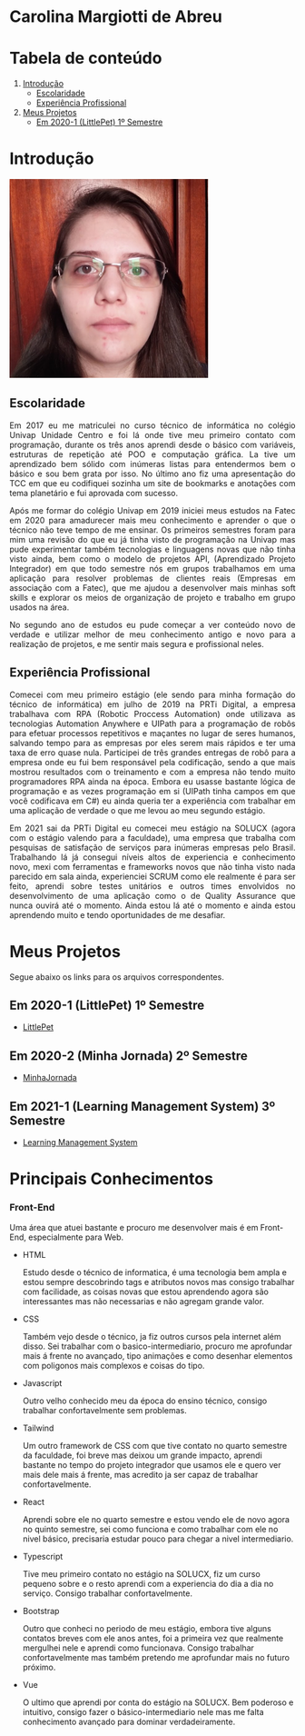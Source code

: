 # Carolina Margiotti de Abreu

# Tabela de conteúdo
1. [Introdução](#introdução)
    - [Escolaridade](#escolaridade)
    - [Experiência Profissional](#experiência-profissional)
2. [Meus Projetos](#meus-projetos)
    - [Em 2020-1 (LittlePet) 1º Semestre](#em-2020-1-littlepet-1º-semestre)

# Introdução
<img alt="foto minha" src="./imagens/eu.jpg" height="350">


## Escolaridade
<p align="justify">
Em 2017 eu me matriculei no curso técnico de informática no colégio Univap Unidade Centro e foi lá onde tive meu primeiro contato com programação, durante os três anos aprendi desde o básico com variáveis, estruturas de repetição até POO e computação gráfica. La tive um aprendizado bem sólido com inúmeras listas para entendermos bem o básico e sou bem grata por isso. No último ano fiz uma apresentação do TCC em que eu codifiquei sozinha um site de bookmarks e anotações com tema planetário e fui aprovada com sucesso.
</p>
<p align="justify">
Após me formar do colégio Univap em 2019 iniciei meus estudos na Fatec em 2020 para amadurecer mais meu conhecimento e aprender o que o técnico não teve tempo de me ensinar. Os primeiros semestres foram para mim uma revisão do que eu já tinha visto de programação na Univap mas pude experimentar também tecnologias e linguagens novas que não tinha visto ainda, bem como o modelo de projetos API, (Aprendizado Projeto Integrador) em que todo semestre nós em grupos trabalhamos em uma aplicação para resolver problemas de clientes reais (Empresas em associação com a Fatec), que me ajudou a desenvolver mais minhas soft skills e explorar os meios de organização de projeto e trabalho em grupo usados na área.
</p>
<p align="justify">
No segundo ano de estudos eu pude começar a ver conteúdo novo de verdade e utilizar melhor de meu conhecimento antigo e novo para a realização de projetos, e me sentir mais segura e profissional neles.
</p>

## Experiência Profissional
<p align="justify">
Comecei com meu primeiro estágio (ele sendo para minha formação do técnico de informática) em julho de 2019 na PRTi Digital, a empresa trabalhava com RPA (Robotic Proccess Automation) onde utilizava as tecnologias Automation Anywhere e UIPath para a programação de robôs para efetuar processos repetitivos e maçantes no lugar de seres humanos, salvando tempo para as empresas por eles serem mais rápidos e ter uma taxa de erro quase nula. Participei de três grandes entregas de robô para a empresa onde eu fui bem responsável pela codificação, sendo a que mais mostrou resultados com o treinamento e com a empresa não tendo muito programadores RPA ainda na época. Embora eu usasse bastante lógica de programação e as vezes programação em si (UIPath tinha campos em que você codificava em C#) eu ainda queria ter a experiência com trabalhar em uma aplicação de verdade o que me levou ao meu segundo estágio.
</p>
<p align="justify">
Em 2021 sai da PRTi Digital eu comecei meu estágio na SOLUCX (agora com o estágio valendo para a faculdade), uma empresa que trabalha com pesquisas de satisfação de serviços para inúmeras empresas pelo Brasil. Trabalhando lá já consegui níveis altos de experiencia e conhecimento novo, mexi com ferramentas e frameworks novos que não tinha visto nada parecido em sala ainda, experienciei SCRUM como ele realmente é para ser feito, aprendi sobre testes unitários e outros times envolvidos no desenvolvimento de uma aplicação como o de Quality Assurance que nunca ouvirá até o momento. Ainda estou lá até o momento e ainda estou aprendendo muito e tendo oportunidades de me desafiar.
</p>

# Meus Projetos
Segue abaixo os links para os arquivos correspondentes.

## Em 2020-1 (LittlePet) 1º Semestre
- [LittlePet](API1.md)

## Em 2020-2 (Minha Jornada) 2º Semestre
- [MinhaJornada](API2.md)

## Em 2021-1 (Learning Management System) 3º Semestre
- [Learning Management System](API3.md)

# Principais Conhecimentos
### Front-End
Uma área que atuei bastante e procuro me desenvolver mais é em Front-End, especialmente para Web.

- HTML
    <p>
        Estudo desde o técnico de informatica, é uma tecnologia bem ampla e estou sempre descobrindo tags e atributos novos mas consigo trabalhar com facilidade, as coisas novas que estou aprendendo agora são interessantes mas não necessarias e não agregam grande valor.
    </p>
- CSS
        <p>
        Também vejo desde o técnico, ja fiz outros cursos pela internet além disso. Sei trabalhar com o basico-intermediario, procuro me aprofundar mais á frente no avançado, tipo animações e como desenhar elementos com poligonos mais complexos e coisas do tipo.
    </p>
- Javascript
        <p>
        Outro velho conhecido meu da época do ensino técnico, consigo trabalhar confortavelmente sem problemas.
    </p>
- Tailwind
    <p>
        Um outro framework de CSS com que tive contato no quarto semestre da faculdade, foi breve mas deixou um grande impacto, aprendi bastante no tempo do projeto integrador que usamos ele e quero ver mais dele mais á frente, mas acredito ja ser capaz de trabalhar confortavelmente.
    </p>
- React
    <p>
        Aprendi sobre ele no quarto semestre e estou vendo ele de novo agora no quinto semestre, sei como funciona e como trabalhar com ele no nivel básico, precisaria estudar pouco para chegar a nivel intermediario.
    </p>
- Typescript
        <p>
        Tive meu primeiro contato no estágio na SOLUCX, fiz um curso pequeno sobre e o resto aprendi com a experiencia do dia a dia no serviço. Consigo trabalhar confortavelmente.
    </p>
- Bootstrap
    <p>
        Outro que conheci no periodo de meu estágio, embora tive alguns contatos breves com ele anos antes, foi a primeira vez que realmente mergulhei nele e aprendi como funcionava. Consigo trabalhar confortavelmente mas também pretendo me aprofundar mais no futuro próximo.
    <p>
- Vue
    <p>
        O ultimo que aprendi por conta do estágio na SOLUCX. Bem poderoso e intuitivo, consigo fazer o básico-intermediario nele mas me falta conhecimento avançado para dominar verdadeiramente.
    </p>

    
